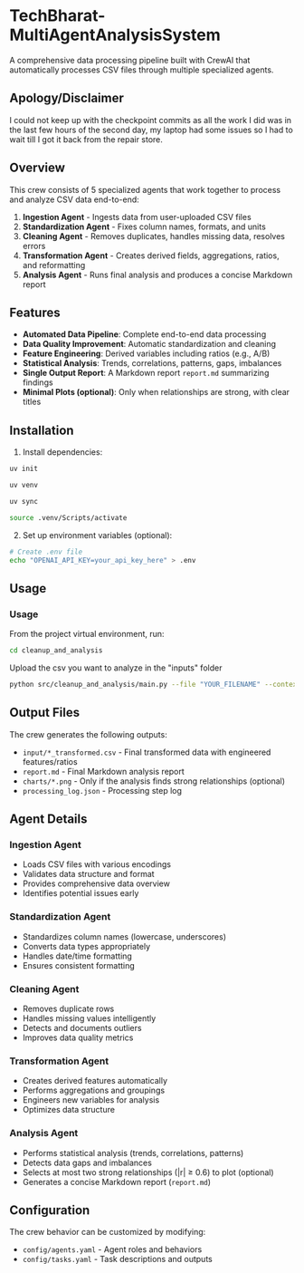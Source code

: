 # TechBharat-MultiAgentAnalysisSystem


A comprehensive data processing pipeline built with CrewAI that automatically processes CSV files through multiple specialized agents.

## Apology/Disclaimer
I could not keep up with the checkpoint commits as all the work I did was in the last few hours of the second day, my laptop had some issues
so I had to wait till I got it back from the repair store.
## Overview

This crew consists of 5 specialized agents that work together to process and analyze CSV data end-to-end:

1. **Ingestion Agent** - Ingests data from user-uploaded CSV files
2. **Standardization Agent** - Fixes column names, formats, and units
3. **Cleaning Agent** - Removes duplicates, handles missing data, resolves errors
4. **Transformation Agent** - Creates derived fields, aggregations, ratios, and reformatting
5. **Analysis Agent** - Runs final analysis and produces a concise Markdown report

## Features

- **Automated Data Pipeline**: Complete end-to-end data processing
- **Data Quality Improvement**: Automatic standardization and cleaning
- **Feature Engineering**: Derived variables including ratios (e.g., A/B)
- **Statistical Analysis**: Trends, correlations, patterns, gaps, imbalances
- **Single Output Report**: A Markdown report `report.md` summarizing findings
- **Minimal Plots (optional)**: Only when relationships are strong, with clear titles

## Installation

1. Install dependencies:
```bash
uv init
```
```bash
uv venv
```
```bash
uv sync
```
```bash
source .venv/Scripts/activate
```

2. Set up environment variables (optional):
```bash
# Create .env file
echo "OPENAI_API_KEY=your_api_key_here" > .env
```

## Usage

### Usage

From the project virtual environment, run:
```bash
cd cleanup_and_analysis
```
Upload the csv you want to analyze in the "inputs" folder

```bash
python src/cleanup_and_analysis/main.py --file "YOUR_FILENAME" --context "A SHORT DESCRIPTION ABOUT THE DATASET"
```


## Output Files

The crew generates the following outputs:

- `input/*_transformed.csv` - Final transformed data with engineered features/ratios
- `report.md` - Final Markdown analysis report
- `charts/*.png` - Only if the analysis finds strong relationships (optional)
- `processing_log.json` - Processing step log


## Agent Details

### Ingestion Agent
- Loads CSV files with various encodings
- Validates data structure and format
- Provides comprehensive data overview
- Identifies potential issues early

### Standardization Agent
- Standardizes column names (lowercase, underscores)
- Converts data types appropriately
- Handles date/time formatting
- Ensures consistent formatting

### Cleaning Agent
- Removes duplicate rows
- Handles missing values intelligently
- Detects and documents outliers
- Improves data quality metrics

### Transformation Agent
- Creates derived features automatically
- Performs aggregations and groupings
- Engineers new variables for analysis
- Optimizes data structure

### Analysis Agent
- Performs statistical analysis (trends, correlations, patterns)
- Detects data gaps and imbalances
- Selects at most two strong relationships (|r| ≥ 0.6) to plot (optional)
- Generates a concise Markdown report (`report.md`)

## Configuration

The crew behavior can be customized by modifying:
- `config/agents.yaml` - Agent roles and behaviors
- `config/tasks.yaml` - Task descriptions and outputs

